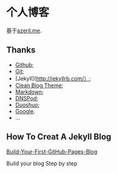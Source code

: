 # 个人博客

基于[azeril.me](http://azeril.me/).

## Thanks


* [Github](https://github.com/);
* [Git](https://git-scm.com/);
* [Jekyll](http://jekyllrb.com/）;
* [Clean Blog Theme](https://github.com/IronSummitMedia/startbootstrap-clean-blog-jekyll);
* [Markdown](https://daringfireball.net/projects/markdown/);
* [DNSPod](https://www.dnspod.cn/);
* [Duoshuo](http://duoshuo.com/);
* [Google](http://google.com).
* …

## How To Creat A Jekyll Blog

[Build-Your-First-GitHub-Pages-Blog](http://azeril.me/blog/2015/10/19/Build-Your-First-GitHub-Pages-Blog/)

Build your blog Step by step
